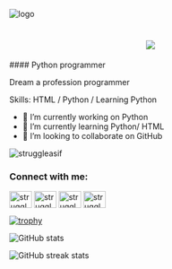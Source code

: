 ![logo](https://scontent.fdac24-4.fna.fbcdn.net/v/t39.30808-6/387812549_331559869422597_7612527161680117488_n.jpg?stp=dst-jpg_p960x960&_nc_cat=101&ccb=1-7&_nc_sid=5f2048&_nc_eui2=AeEj140QSQL5zYvrwU5nm_5W0I7ia349VAfQjuJrfj1UB4HSldqXX2dmXW51xkpRM9c03FtEvRAlUdbeO32TSC9a&_nc_ohc=kJmTz7Ho6j4AX999qVU&_nc_ht=scontent.fdac24-4.fna&oh=00_AfCROkl-rtvKwc-lubnb6REG0Y031TBUfvN3t7uGn9u5WQ&oe=655BA7F3)
<h1 align="center">
    <img src="https://readme-typing-svg.herokuapp.com/?font=Righteous&size=35&center=true&vCenter=true&width=500&height=70&duration=4000&lines=Hi+There!+👋;+I'm+Moneruzzaman+AsiF!;" />
</h1>
#### Python programmer


Dream a profession programmer

Skills: HTML / Python / Learning Python

- 🔭 I’m currently working on Python 
- 🌱 I’m currently learning Python/ HTML 
- 👯 I’m looking to collaborate on GitHub 

<p align="left"> <img src="https://komarev.com/ghpvc/?username=struggleasif&label=Profile%20views&color=green&style=flat" alt="struggleasif" /> </p>


<h3 align="left">Connect with me:</h3>
<p align="left">
<a href="https://twitter.com/struggleasif" target="blank"><img align="center" src="https://raw.githubusercontent.com/rahuldkjain/github-profile-readme-generator/master/src/images/icons/Social/twitter.svg" alt="struggleasif" height="30" width="40" /></a>
<a href="https://linkedin.com/in/struggleasif" target="blank"><img align="center" src="https://raw.githubusercontent.com/rahuldkjain/github-profile-readme-generator/master/src/images/icons/Social/linked-in-alt.svg" alt="struggleasif" height="30" width="40" /></a>
<a href="https://fb.com/struggleasif" target="blank"><img align="center" src="https://raw.githubusercontent.com/rahuldkjain/github-profile-readme-generator/master/src/images/icons/Social/facebook.svg" alt="struggleasif" height="30" width="40" /></a>
<a href="https://instagram.com/struggleasif" target="blank"><img align="center" src="https://raw.githubusercontent.com/rahuldkjain/github-profile-readme-generator/master/src/images/icons/Social/instagram.svg" alt="struggleasif" height="30" width="40" /></a>
</p>

[![trophy](https://github-profile-trophy.vercel.app/?username=struggleferdous)](https://github.com/ryo-ma/github-profile-trophy)

![GitHub stats](https://github-readme-stats.vercel.app/api?username=struggleferdous&show_icons=true)  

![GitHub streak stats](https://streak-stats.demolab.com/?user=struggleferdous)  
